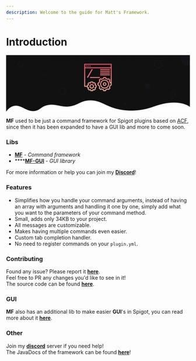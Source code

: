 ```yaml
---
description: Welcome to the guide for Matt's Framework.
---
```


# Introduction

![Matt&apos;s Framework \(MF\)](.gitbook/assets/mfthread.png)

**MF** used to be just a command framework for Spigot plugins based on [ACF](https://github.com/aikar/commands/), since then it has been expanded to have a GUI lib and more to come soon.  


### Libs

* [**MF**](mf/mf-1/) - _Command framework_
* \*\*\*\*[**MF-GUI**](mf-gui/gui/) - _GUI library_

For more information or help you can join my [**Discord**](https://mattstudios.me/discord)!

### **Features** <a id="why-mf"></a>

* Simplifies how you handle your command arguments, instead of having an array with arguments and handling it one by one, simply add what you want to the parameters of your command method.
* Small, adds only 34KB to your project.
* All messages are customizable.
* Makes having multiple commands even easier.
* Custom tab completion handler.
* No need to register commands on your `plugin.yml`.

### **Contributing** <a id="contributing"></a>

Found any issue? Please report it [**here**](https://github.com/ipsk/MattFramework/issues).  
Feel free to PR any changes you'd like to see in it!  
The source code can be found [**here**](https://github.com/ipsk/MattFramework).

### GUI

**MF** also has an additional lib to make easier **GUI**'s in Spigot, you can read more about it [**here**](mf-gui/gui/).

### Other

Join my [**discord**](https://mattstudios.me/discord) server if you need help!  
The JavaDocs of the framework can be found [**here**](https://mattstudios.me/docs/mattframework/)!

